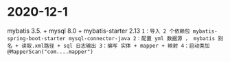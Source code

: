 # 2020-12-1
mybatis 3.5. + mysql 8.0 + mybatis-starter 2.13
    ```
    1：导入 2 个依赖包 mybatis-spring-boot-starter mysql-connector-java
    2：配置 yml 数据源 ， mybatis 别名 + 读取.xml路径 + sql 日志输出
    3：编写 实体 + mapper + 映射
    4：启动类加@MapperScan("com....mapper")
    ```

